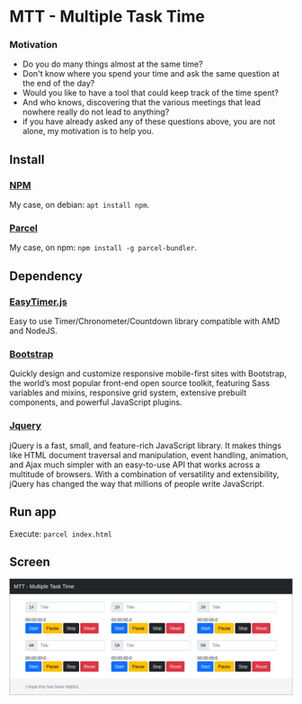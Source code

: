 # MTT - Multiple Task Time

### Motivation
- Do you do many things almost at the same time?
- Don't know where you spend your time and ask the same question at the end of the day?
- Would you like to have a tool that could keep track of the time spent?
- And who knows, discovering that the various meetings that lead nowhere really do not lead to anything?
- if you have already asked any of these questions above, you are not alone, my motivation is to help you. 

## Install

### [NPM](https://www.npmjs.com/)
My case, on debian: `apt install npm`.

### [Parcel](https://parceljs.org/)
My case, on npm: `npm install -g parcel-bundler`.

## Dependency

### [EasyTimer.js](https://albert-gonzalez.github.io/easytimer.js/)
Easy to use Timer/Chronometer/Countdown library compatible with AMD and NodeJS.
 
### [Bootstrap](https://www.npmjs.com/package/bootstrap)
 Quickly design and customize responsive mobile-first sites with Bootstrap, the world’s most popular front-end open source toolkit, featuring Sass variables and mixins, responsive grid system, extensive prebuilt components, and powerful JavaScript plugins.

### [Jquery](https://www.npmjs.com/package/jquery)
jQuery is a fast, small, and feature-rich JavaScript library. It makes things like HTML document traversal and manipulation, event handling, animation, and Ajax much simpler with an easy-to-use API that works across a multitude of browsers. With a combination of versatility and extensibility, jQuery has changed the way that millions of people write JavaScript.

## Run app
Execute: `parcel index.html`

## Screen
![alt text](./img/example_screen.png "Title")
